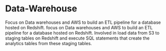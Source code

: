 # Data-Warehouse
Focus on Data warehouses and AWS to build an ETL pipeline for a database hosted on Redshift. 
focus on Data warehouses and AWS to build an ETL pipeline for a database hosted on Redshift. 
Involved in load data from S3 to staging tables on Redshift 
and execute SQL statements that create the analytics tables from these staging tables.

